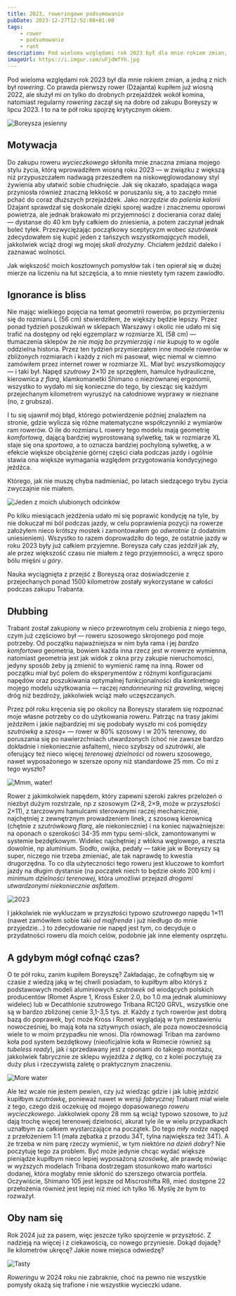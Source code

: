 ```yaml
---
title: 2023, roweringowe podsumowanie
pubDate: 2023-12-27T12:52:08+01:00
tags:
    - rower
    - podsumowanie
    - rant
description: Pod wieloma względami rok 2023 był dla mnie rokiem zmian, a jedną z nich był _rowering_. Co prawda pierwszy rower (Dżajanta) kupiłem już wiosną 2022, ale służył mi on tylko do drobnych przejażdżek wokół komina, natomiast regularny _rowering_ zaczął się na dobre od zakupu Boreyszy w lipcu 2023. I to na te pół roku spojrzę krytycznym okiem.
imageUrl: https://i.imgur.com/uFjdWfYh.jpg
---
```


Pod wieloma względami rok 2023 był dla mnie rokiem zmian, a jedną z nich był _rowering_. Co prawda pierwszy rower (Dżajanta) kupiłem już wiosną 2022, ale służył mi on tylko do drobnych przejażdżek wokół komina, natomiast regularny _rowering_ zaczął się na dobre od zakupu Boreyszy w lipcu 2023. I to na te pół roku spojrzę krytycznym okiem.

![Boreysza jesienny](https://i.imgur.com/wQk42fyh.jpg)

## Motywacja

Do zakupu roweru _wycieczkowego_ skłoniła mnie znaczna zmiana mojego stylu życia, którą wprowadziłem wiosną roku 2023 &mdash; w związku z większą niż przypuszczałem nadwagą przeszedłem na niskowęglowodanowy styl żywienia aby ułatwić sobie chudnięcie. Jak się okazało, spadająca waga przyniosła również znaczną lekkość w poruszaniu się, a to zaczęło mnie pchać do coraz dłuższych przejażdżek. Jako _narzędzie do palenia kalorii_ Dżajant sprawdzał się doskonale dzięki sporej wadze i znacznemu oporowi powietrza, ale jednak brakowało mi przyjemności z docierania coraz dalej &mdash; dystanse do 40 km były całkiem do zniesienia, a potem zaczynał jednak boleć tyłek. Przezwyciężając początkowy sceptycyzm wobec _szutrówek_ zdecydowałem się kupić jeden z tańszych _wszystkomających_ modeli, jakkolwiek wciąż drogi wg mojej _skali drożyzny_. Chciałem jeździć daleko i zaznawać wolności.

Jak większość moich kosztownych pomysłów tak i ten opierał się w dużej mierze na liczeniu na łut szczęścia, a to mnie niestety tym razem zawiodło.

## Ignorance is bliss

Nie mając wielkiego pojęcia na temat geometrii rowerów, po przymierzeniu się do rozmiaru L (56 cm) stwierdziłem, że większy będzie lepszy. Przez ponad tydzień poszukiwań w sklepach Warszawy i okolic nie udało mi się trafić na dostępny od ręki egzemplarz w rozmiarze XL (58 cm) &mdash; tłumaczenia sklepów że _nie mają bo przymierzają i nie kupują_ to w ogóle oddzielna historia. Przez ten tydzień przymierzałem inne modele rowerów w zbliżonych rozmiarach i każdy z nich mi pasował, więc niemal w ciemno zamówiłem przez internet rower w rozmiarze XL. Miał być _wszystkomający_ &mdash; i taki był. Napęd _szutrowy_ 2&times;10 ze sprzęgłem, hamulce hydrauliczne, kierownica _z flarą_, klamkomanetki Shimano o niezrównanej ergonomii, wszystko to wydało mi się konieczne do tego, by ciesząc się każdym przejechanym kilometrem wyruszyć na całodniowe wyprawy w nieznane (no, z grubsza).

I tu się ujawnił mój błąd, którego potwierdzenie później znalazłem na stronie, gdzie wylicza się różne matematyczne współczynniki z wymiarów ram rowerów. O ile do rozmiaru L rowery tego modelu mają geometrię _komfortową_, dającą bardziej wyprostowaną sylwetkę, tak w rozmiarze XL staje się ona _sportowa_, a to oznacza bardziej pochyloną sylwetkę, a w efekcie większe obciążenie górnej części ciała podczas jazdy i ogólnie stawia ona większe wymagania względem przygotowania kondycyjnego jeźdźca.

Którego, jak nie muszę chyba nadmieniać, po latach siedzącego trybu życia zwyczajnie nie miałem.

![Jeden z moich ulubionych odcinków](https://i.imgur.com/uFjdWfYh.jpg)

Po kilku miesiącach jeżdżenia udało mi się poprawić kondycję na tyle, by nie dokuczał mi ból podczas jazdy, w celu poprawienia pozycji na rowerze założyłem nieco krótszy mostek i zamontowałem go _odwrotnie_ (z dodatnim uniesieniem). Wszystko to razem doprowadziło do tego, że ostatnie jazdy w roku 2023 były już całkiem przyjemne. Boreysza cały czas jeździł jak zły, ale przez większość czasu nie miałem z tego przyjemności, a wręcz sporo bólu mięśni _u góry_.

Nauka wyciągnięta z przejść z Boreyszą oraz doświadczenie z przejechanych ponad 1500 kilometrów zostały wykorzystane w całości podczas zakupu Trabanta.

## Dłubbing

Trabant został zakupiony w nieco przewrotnym celu zrobienia z niego tego, czym już częściowo był &mdash; roweru szosowego skrojonego pod moje potrzeby. Od początku najważniejsza w nim była rama i jej _bardzo komfortowa_ geometria, bowiem każda inna rzecz jest w rowerze wymienna, natomiast geometria jest jak widok z okna przy zakupie nieruchomości, jedyny sposób żeby ją zmienić to wymienić ramę na inną. Rower od początku miał być polem do eksperymentów z różnymi konfiguracjami napędów oraz poszukiwania optymalnej funkcjonalności dla konkretnego mojego modelu użytkowania &mdash; raczej _randonneuring_ niż _graveling_, więcej dróg niż bezdroży, jakkolwiek wciąż mało uczęszczanych.

Przez pół roku kręcenia się po okolicy na Boreyszy starałem się rozpoznać moje własne potrzeby co do użytkowania roweru. Patrząc na trasy jakimi jeździłem i jakie najbardziej mi się podobały wyszło mi coś pomiędzy _szutrówką_ a _szosą+_ &mdash; rower w 80% szosowy i w 20% terenowy, do poruszania się po nawierzchniach utwardzonych (choć nie zawsze bardzo dokładnie i niekoniecznie asfaltem), nieco szybszy od _szutrówki_, ale oferujący też nieco więcej _terenowej dzielności_ od roweru szosowego, nawet wyposażonego w szersze opony niż standardowe 25 mm. Co mi z tego wyszło?

![Mmm, water!](https://i.imgur.com/NfxgZBxh.jpg)

Rower z jakimkolwiek napędem, który zapewni szeroki zakres przelożeń o niezbyt dużym rozstrzale, np z szosowym (2&times;8, 2&times;9, może w przyszłości 2&times;11), z tarczowymi hamulcami sterowanymi raczej mechanicznie, najchętniej z zewnętrznym prowadzeniem linek, z szosową kierownicą (chętnie z _szutrówkową flarą_, ale niekoniecznie) i na koniec najważniejsze: na oponach o szerokości 34-35 mm typu semi-slick, zamontowanymi w systemie bezdętkowym. Widelec najchętniej z włókna węglowego, a reszta dowolnie, np aluminium. Siodło, owijka, pedały &mdash; takie jak w Boreyszy są super, niczego nie trzeba zmieniać, ale tak naprawdę to kwestia drugorzędna. To co dla użyteczności tego roweru jest kluczowe to komfort jazdy na długim dystansie (na początek niech to będzie około 200 km) i minimum _dzielności terenowej_, która umożliwi przejazd _drogami utwardzonymi niekoniecznie asfaltem_.

![2023](https://i.imgur.com/ZS9Rczbh.png)

I jakkolwiek nie wykluczam w przyszłości typowo _szutrowego_ napędu 1&times;11 (nawet zamówiłem sobie taki _od majfrenda_ i już niedługo do mnie przyjedzie...) to zdecydowanie nie napęd jest tym, co decyduje o przydatności roweru dla moich celów, podobnie jak inne elementy osprzętu.

## A gdybym mógł cofnąć czas?

O te pół roku, zanim kupiłem Boreyszę? Zakładając, że cofnąłbym się w czasie z wiedzą jaką w tej chwili posiadam, to kupiłbym albo któryś z podstawowych modeli aluminiowych _szutrówek_ od wiodących polskich producentów (Romet Aspre 1, Kross Esker 2.0, bo 1.0 ma jednak aluminiowy widelec) lub w Decathlonie szutrowego Tribana RC120 GRVL, wszystkie one są w bardzo zbliżonej cenie 3,1-3,5 tys. zł. Każdy z tych rowerów jest dobrą bazą do poprawek, być może Kross i Romet wyglądają w tym zestawieniu nowocześniej, bo mają koła na sztywnych osiach, ale poza nowoczesnością wiele to w moim przypadku nie wnosi. Dla równowagi Triban ma zarówno koła pod system bezdętkowy (nieoficjalnie koła w Romecie również są _tubeless ready_), jak i sprzedawany jest z oponami do takiego montażu, jakkolwiek fabrycznie ze sklepu wyjeżdża _z dętką_, co z kolei poczytuję za duży plus i rzeczywistą zaletę o praktycznym znaczeniu.

![More water](https://i.imgur.com/hRRUxd6h.jpg)

Ale też wcale nie jestem pewien, czy już wiedząc gdzie i jak lubię jeździć kupiłbym _szutrówkę_, ponieważ nawet w wersji _fabrycznej_ Trabant miał wiele z tego, czego dziś oczekuję od mojego dopasowanego _roweru wycieczkowego_. Jakkolwiek opony 28 mm są wciąż typowo szosowe, to już dają trochę więcej terenowej dzielności, akurat tyle ile w wielu przypadkach uznałbym za całkiem wystarczające na początek. Do tego _miły nodze_ napęd z przełożeniem 1:1 (mała zębatka z przodu 34T, tylna największa też 34T). A że trzeba w nim parę rzeczy wymienić, w tym niektóre _na dzień dobry_? Nie poczytuję tego za problem. Być może jedynie chcąc wydać większe pieniądze kupiłbym nieco lepiej wyposażoną _szosówkę_, ale prawdę mówiąc w wyższych modelach Tribana dostrzegam stosunkowo mało wartości dodanej, która mogłaby mnie skłonić do szerszego otwarcia portfela. Oczywiście, Shimano 105 jest lepsze od Miscroshifta R8, mieć dostępne 22 przełożenia również jest lepiej niż mieć ich tylko 16. Myślę że bym to rozważył.

## Oby nam się

Rok 2024 już za pasem, więc jeszcze tylko spojrzenie w przyszłość. Z nadzieją na więcej i z ciekawością, co nowego przyniesie. Dokąd dojadę? Ile kilometrów ukręcę? Jakie nowe miejsca odwiedzę?

![Tasty](https://i.imgur.com/JZSb55Ah.jpg)

_Roweringu_ w 2024 roku nie zabraknie, choć na pewno nie wszystkie pomysły okażą się trafione i nie wszystkie wycieczki udane.
